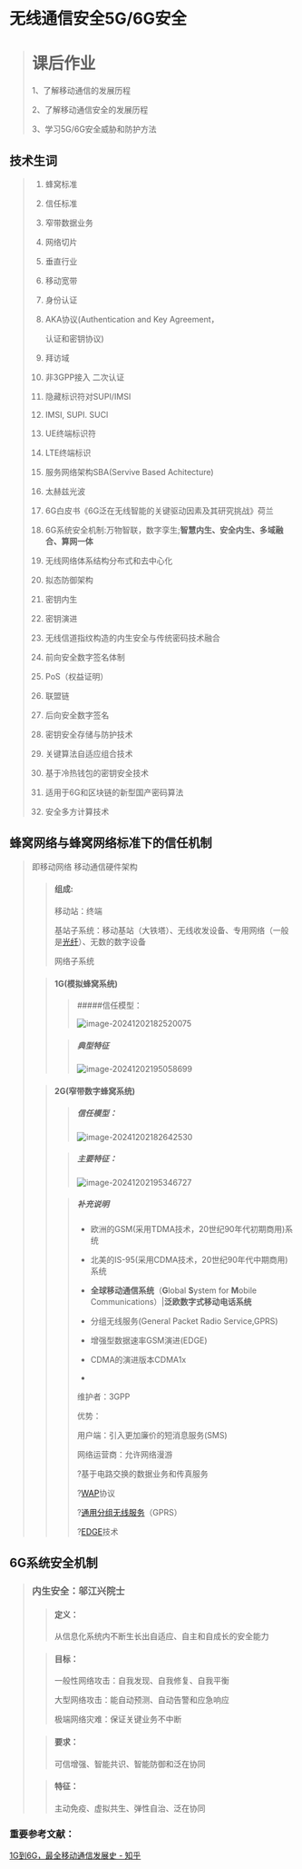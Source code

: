 # 无线通信安全5G/6G安全

> # 课后作业
>
> 1、了解移动通信的发展历程
>
> 2、了解移动通信安全的发展历程
>
> 3、学习5G/6G安全威胁和防护方法

## 技术生词

> 1. 蜂窝标准
>
> 2. 信任标准
>
> 3. 窄带数据业务
>
> 4. 网络切片
>
> 5. 垂直行业
>
> 6. 移动宽带
>
> 7. 身份认证
>
> 8. AKA协议(Authentication and Key Agreement，
>
>    认证和密钥协议)
>
> 9. 拜访域
>
> 10. 非3GPP接入 二次认证
>
> 11. 隐藏标识符对SUPI/IMSI
>
> 12. IMSI, SUPI. SUCl
>
> 13. UE终端标识符  
>
> 14. LTE终端标识
>
> 15. 服务网络架构SBA(Servive Based Achitecture)
>
> 16. 太赫兹光波
>
> 17. 6G白皮书《6G泛在无线智能的关键驱动因素及其研究挑战》荷兰
>
> 18. 6G系统安全机制:万物智联，数字孪生;**智慧内生、安全内生、多域融合、算网一体**
>
> 19. 无线网络体系结构分布式和去中心化
>
> 20. 拟态防御架构
>
> 21. 密钥内生
>
> 22. 密钥演进
>
> 23. 无线信道指纹构造的内生安全与传统密码技术融合
>
> 24. 前向安全数字签名体制
>
> 25. PoS（权益证明）
>
> 26. 联盟链
>
> 27. 后向安全数字签名
>
> 28. 密钥安全存储与防护技术
>
> 29. 关键算法自适应组合技术
>
> 30. 基于冷热钱包的密钥安全技术
>
> 31. 适用于6G和区块链的新型国产密码算法
>
> 32. 安全多方计算技术

## 蜂窝网络与蜂窝网络标准下的信任机制

>即移动网络  移动通信硬件架构
>
>> #### 组成:
>>
>> 移动站：终端
>>
>> 基站子系统：移动基站（大铁塔）、无线收发设备、专用网络（一般是[光纤](https://zh.wikipedia.org/wiki/光纤)）、无数的数字设备
>>
>> 网络子系统
>
>> #### 1G(**模拟蜂窝系统**)
>>
>> > #####信任模型：
>> >
>> > ![image-20241202182520075](无线通信安全5G6G安全.assets/image-20241202182520075.png)
>>
>> > ##### 典型特征
>> >
>> > ![image-20241202195058699](无线通信安全5G6G安全.assets/image-20241202195058699.png)
>
>> #### 2G(**窄带数字蜂窝系统**)
>>
>> > ##### 信任模型：
>> >
>> > ![image-20241202182642530](无线通信安全5G6G安全.assets/image-20241202182642530.png)
>>
>> > ##### 主要特征：
>> >
>> > ![image-20241202195346727](无线通信安全5G6G安全.assets/image-20241202195346727.png)
>>
>> > ##### 补充说明
>> >
>> > * 欧洲的GSM(采用TDMA技术，20世纪90年代初期商用)系统
>> >
>> > *   北美的IS-95(采用CDMA技术，20世纪90年代中期商用)系统
>> >
>> > * **全球移动通信系统**（**G**lobal **S**ystem for **M**obile Communications）|**泛欧数字式移动电话系统**
>> >
>> > * 分组无线服务(General Packet Radio Service,GPRS)
>> >
>> > * 增强型数据速率GSM演进(EDGE)
>> >
>> > * CDMA的演进版本CDMA1x
>> >
>> > * 
>> >
>> >   维护者：3GPP
>> >
>> >   优势：
>> >
>> >   用户端：引入更加廉价的短消息服务(SMS)
>> >
>> >   网络运营商：允许网络漫游
>> >
>> >   ?基于电路交换的数据业务和传真服务
>> >
>> >   ?[WAP](https://zh.wikipedia.org/wiki/WAP)协议
>> >
>> >   ?[通用分组无线服务](https://zh.wikipedia.org/wiki/通用分组无线服务)（GPRS）
>> >
>> >   ?[EDGE](https://zh.wikipedia.org/wiki/EDGE)技术
>>
>> 



## 6G系统安全机制

> ### 内生安全：邬江兴院士
>
> > #### 定义：
> >
> > 从信息化系统内不断生长出自适应、自主和自成长的安全能力
>
> > #### 目标：
> >
> > 一般性网络攻击：自我发现、自我修复、自我平衡
> >
> > 大型网络攻击：能自动预测、自动告警和应急响应
> >
> > 极端网络灾难：保证关键业务不中断
>
> > #### 要求：
> >
> > 可信增强、智能共识、智能防御和泛在协同
>
> > #### 特征：
> >
> > 主动免疫、虚拟共生、弹性自治、泛在协同
>
> 





### 重要参考文献：

[1G到6G，最全移动通信发展史 - 知乎](https://zhuanlan.zhihu.com/p/671268577)